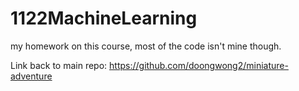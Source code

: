 # 1122MachineLearning
my homework on this course, most of the code isn't mine though.  

Link back to main repo: https://github.com/doongwong2/miniature-adventure

